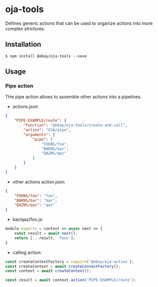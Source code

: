 # oja-tools

Defines generic actions that can be used to organize actions into more complex strictures.

## Installation

```
$ npm install @ebay/oja-tools --save
```

## Usage

### Pipe action

THe pipe action allows to assemble other actions into a pipelines.

* actions.json

```json
{
    "PIPE-EXAMPLE/route": {
        "function": "@ebay/oja-tools/create-and-call",
        "action": "OJA/pipe",
        "arguments": {
            "pipe": [
                "FOONS/foo",
                "BARNS/bar",
                "QAZNS/qaz"
            ]
        }
    }
}
```

* other actions action.json:

```json
{
    "FOONS/foo": "foo",
    "BARNS/bar": "bar",
    "QAZNS/qaz": "qaz"
}
```

* bar/qaz/foo.js:

```js
module.exports = context => async next => {
    const result = await next();
    return [...result, 'foov'];
}
```

* calling action:

```js
const createContextFactory = require('@ebay/oja-action');
const createContext = await createContextFactory();
const context = await createContext();

const result = await context.action('PIPE-EXAMPLE/route');
```
